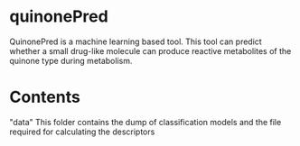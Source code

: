 # quinonePred
QuinonePred is a machine learning based tool. This tool can predict whether a small drug-like molecule can produce reactive metabolites of the quinone type during metabolism.

# Contents
"data" This folder contains the dump of classification models and the file required for calculating the descriptors
